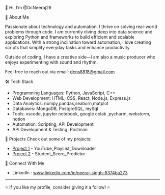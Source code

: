 👋 Hi, I’m @DcNeeraj29

👀 About Me

Passionate about technology and automation, I thrive on solving real-world problems through code. I am currently diving deep into data science and exploring Python and frameworks to build efficient and scalable applications. With a strong inclination toward automation, I love creating scripts that simplify everyday tasks and enhance productivity.

Outside of coding, I have a creative side—I am also a music producer who enjoys experimenting with sound and rhythm.

Feel free to reach out via email: dcns8818@gmail.com

🛠 Tech Stack
- Programming Languages: Python, JavaScript, C++
- Web Development: HTML, CSS, React, Node.js, Express.js
- Data Analytics: numpy,pandas,seaborn,matplot
- Databases: MongoDB, PostgreSQL, mySql
- Tools: vscode, jupyter notebook, google colab ,pycharm, webstorm, notion
- Automation: Scripting, API Development
- API Development & Testing: Postman

📂 Projects
Check out some of my projects:
- [Project 1](#) - YouTube_PlayList_Downloader
- [Project 2](#) - Student_Score_Predictor

🤝 Connect With Me
- LinkedIn : www.linkedin.com/in/neeraj-singh-9374ba273
  



---
⭐ If you like my profile, consider giving it a follow! ⭐
